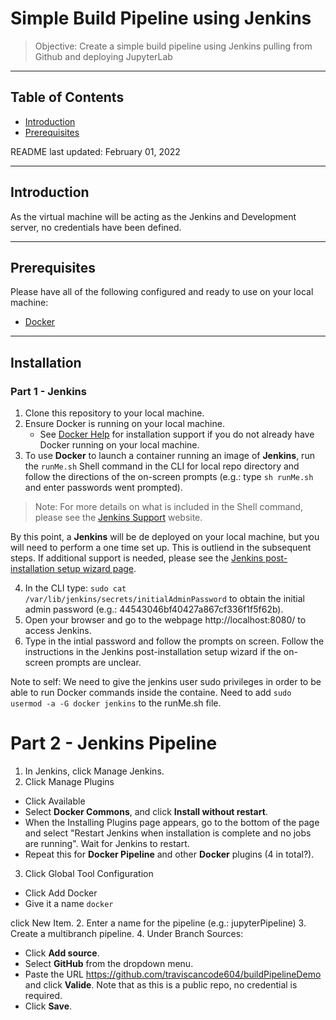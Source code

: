 # Simple Build Pipeline using Jenkins 
> Objective: Create a simple build pipeline using Jenkins pulling from Github and deploying JupyterLab

---
## Table of Contents
- [Introduction](#introduction)
- [Prerequisites](#prerequisites)


README last updated: February 01, 2022

---

## Introduction

As the virtual machine will be acting as the Jenkins and Development server, no credentials have been defined.

---

## Prerequisites
Please have all of the following configured and ready to use on your local machine:
- [Docker](https://docs.docker.com/get-docker/)


---

## Installation
### Part 1 - Jenkins
1. Clone this repository to your local machine.
2. Ensure Docker is running on your local machine.
    - See [Docker Help](https://docs.docker.com/get-docker/) for installation support if you do not already have Docker running on your local machine.
3. To use **Docker** to launch a container running an image of **Jenkins**, run the `runMe.sh` Shell command in the CLI for local repo directory and follow the directions of the on-screen prompts (e.g.: type `sh runMe.sh` and enter passwords went prompted).
  > Note: For more details on what is included in the Shell command, please see the [Jenkins Support](https://www.jenkins.io/doc/book/installing/docker/) website.

By this point, a **Jenkins** will be de deployed on your local machine, but you will need to perform a one time set up. This is outliend in the subsequent steps. If additional support is needed, please see the [Jenkins post-installation setup wizard page](https://www.jenkins.io/doc/book/installing/docker/#setup-wizard).

4. In the CLI type: `sudo cat /var/lib/jenkins/secrets/initialAdminPassword` to obtain the initial admin password (e.g.: 44543046bf40427a867cf336f1f5f62b).
5. Open your browser and go to the webpage http://localhost:8080/ to access Jenkins.
6. Type in the intial password and follow the prompts on screen. Follow the instructions in the Jenkins post-installation setup wizard if the on-screen prompts are unclear.


Note to self: We need to give the jenkins user sudo privileges in order to be able to run Docker commands inside the containe. Need to add `sudo usermod -a -G docker jenkins` to the runMe.sh file.


# Part 2 - Jenkins Pipeline
1. In Jenkins, click Manage Jenkins.
2. Click Manage Plugins
  - Click Available
  - Select **Docker Commons**, and click **Install without restart**.
  - When the Installing Plugins page appears, go to the bottom of the page and select "Restart Jenkins when installation is complete and no jobs are running". Wait for Jenkins to restart.
  - Repeat this for **Docker Pipeline** and other **Docker** plugins (4 in total?).
3. Click Global Tool Configuration
  - Click Add Docker
  - Give it a name `docker`



click New Item.
2. Enter a name for the pipeline (e.g.: jupyterPipeline)
3. Create a multibranch pipeline.
4. Under Branch Sources:
  - Click **Add source**.
  - Select **GitHub** from the dropdown menu.
  - Paste the URL https://github.com/traviscancode604/buildPipelineDemo and click **Valide**. Note that as this is a public repo, no credential is required.
  - Click **Save**.
